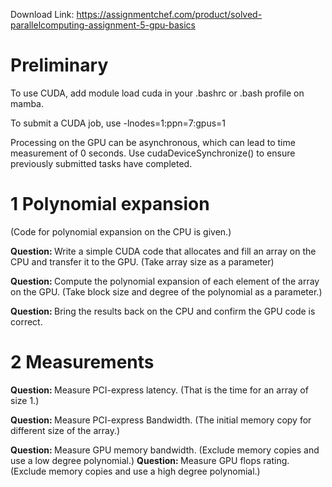 Download Link: https://assignmentchef.com/product/solved-parallelcomputing-assignment-5-gpu-basics
<br>



<h1>Preliminary</h1>

To use CUDA, add module load cuda in your .bashrc or .bash profile on mamba.

To submit a CUDA job, use -lnodes=1:ppn=7:gpus=1

Processing on the GPU can be asynchronous, which can lead to time measurement of 0 seconds. Use cudaDeviceSynchronize() to ensure previously submitted tasks have completed.

<h1>1           Polynomial expansion</h1>

(Code for polynomial expansion on the CPU is given.)

<strong>Question: </strong>Write a simple CUDA code that allocates and fill an array on the CPU and transfer it to the GPU. (Take array size as a parameter)

<strong>Question: </strong>Compute the polynomial expansion of each element of the array on the GPU. (Take block size and degree of the polynomial as a parameter.)

<strong>Question: </strong>Bring the results back on the CPU and confirm the GPU code is correct.

<h1>2           Measurements</h1>

<strong>Question: </strong>Measure PCI-express latency. (That is the time for an array of size 1.)

<strong>Question: </strong>Measure PCI-express Bandwidth. (The initial memory copy for different size of the array.)

<strong>Question: </strong>Measure GPU memory bandwidth. (Exclude memory copies and use a low degree polynomial.) <strong>Question: </strong>Measure GPU flops rating. (Exclude memory copies and use a high degree polynomial.)